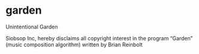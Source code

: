 # garden
Unintentional Garden

Siobsop Inc, hereby disclaims all copyright interest in the program “Garden” (music composition algorithm) written by Brian Reinbolt

